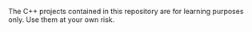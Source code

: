The C++ projects contained in this repository are for learning purposes only. Use them at your own risk. 
